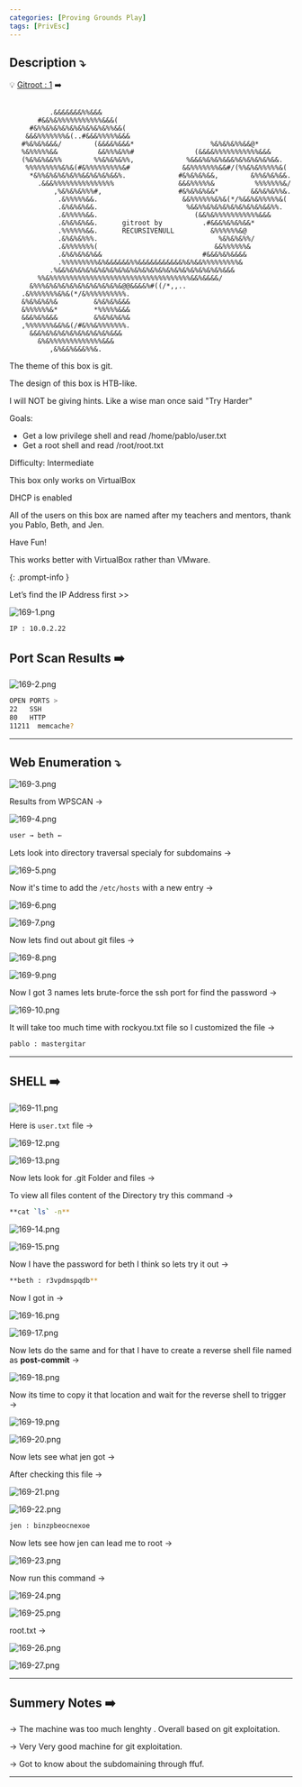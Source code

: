 ```yaml
---
categories: [Proving Grounds Play]
tags: [PrivEsc]
---
```


## **Description ⤵️**

>
💡 [Gitroot : 1](https://www.vulnhub.com/entry/gitroot-1,488/) ➡️

```

          .&&&&&&&%%&&&
       #&&%&%%%%%%%%%%%&&&(
     #&%%&%&%&%&%&%&%&%&%%&&(
    &&&%%%%%%%&(..#&&&%%%%%&&&
   #%&%&%&&&/        (&&&&%&&&*                   %&%&%&%%&&@*
   %&%%%%%&&          &&%%%&%%#               (&&&&%%%%%%%%%%%&&&
   (%&%&%&&%%        %%&%&%&%%,             %&&&%&%&%&&&%&%&%&%&%&&.
    %%%%%%%%%&%&(#&%%%%%%%%%&#             &&%%%%%%%&&#/(%%&%&%%%%%&(
     *&%%&%&%&%&%%&&%&%&%&&%.             #&%&%&%&&,        &%%&%&%&&.
       .&&&%%%%%%%%%%%%%%%                &&&%%%%%&          %%%%%%%&/
           ,%&%&%&%%%#,                   #&%&%&%&&*        &&%&%&%%&.
            .&%%%%%&&.                     &&%%%%%%&%&(*/%&&%&%%%%%&(
            .&%&%&%&&.                      %&&%%&%&%&%&%&%&%&%&&%%.
            .&%%%%%&&.                        (&&%&%%%%%%%%%%%&&&
            .&%&%&%&&.      gitroot by          .#&&&%&%&%&&*
            .%%%%%%&&.      RECURSIVENULL         &%%%%%%&@
            .&%&%&%%%.                              %&%&%&%%/
            .&%%%%%%%(                             &&%%%%%%&
            .&%&%&%&%&&                         #&&&%&%&&&&
            .%%%%%%%%%&%&&&&&&%%&&&&&&&&&&&%&%&&%%%%%%%%%&
          .%&&%&%&%&%&%&%&%&%&%&%&%&%&%&%&%&%&%&%&%&%&&&
       %%&%%%%%%%%%%%%%%%%%%%%%%%%%%%%%%%%%%%&&%&&&&/
     &%%%&%&%&%&%&%&%&%&%&%&@@&&&&%#((/*,,..
   .&%%%%%%%&%&(*/&%%%%%%%%%%.
   &%&%&%&%&         &%&%&%&&&
   &%%%%%%&*         *%%%%%&&&
   &&&%&%&&&         &%&%&%&%&
   ,%%%%%%%&&%&(/#&%%&%%%%%%%.
     &&&%&%&%&%&%&%&%&%&%&&&
       &%&%%%%%%%%%%%%%&&&
          ,&%&&%&&&%%&.

```

The theme of this box is git.

The design of this box is HTB-like.

I will NOT be giving hints. Like a wise man once said "Try Harder"

Goals:

- Get a low privilege shell and read /home/pablo/user.txt
- Get a root shell and read /root/root.txt

Difficulty: Intermediate

This box only works on VirtualBox

DHCP is enabled

All of the users on this box are named after my teachers and mentors, thank you Pablo, Beth, and Jen.

Have Fun!

This works better with VirtualBox rather than VMware.

{: .prompt-info }

Let’s find the IP Address first >>

![169-1.png](/Vulnhub-Files/img/Gitroot/169-1.png)

```bash
IP : 10.0.2.22
```

## Port Scan Results ➡️

![169-2.png](/Vulnhub-Files/img/Gitroot/169-2.png)

```bash
OPEN PORTS >
22   SSH
80   HTTP
11211  memcache?
```

---

## Web Enumeration ⤵️

![169-3.png](/Vulnhub-Files/img/Gitroot/169-3.png)

Results from WPSCAN →

![169-4.png](/Vulnhub-Files/img/Gitroot/169-4.png)

```bash
user → beth ←
```

Lets look into directory traversal specialy for subdomains →

![169-5.png](/Vulnhub-Files/img/Gitroot/169-5.png)

Now it's time to add the `/etc/hosts` with a new entry →

![169-6.png](/Vulnhub-Files/img/Gitroot/169-6.png)

![169-7.png](/Vulnhub-Files/img/Gitroot/169-7.png)

Now lets find out about git files →

![169-8.png](/Vulnhub-Files/img/Gitroot/169-8.png)

![169-9.png](/Vulnhub-Files/img/Gitroot/169-9.png)

Now I got 3 names lets brute-force the ssh port for find the password →

![169-10.png](/Vulnhub-Files/img/Gitroot/169-10.png)

It will take too much time with rockyou.txt file so I customized the file →

```bash
pablo : mastergitar
```

---

## SHELL ➡️

![169-11.png](/Vulnhub-Files/img/Gitroot/169-11.png)

Here is `user.txt` file →

![169-12.png](/Vulnhub-Files/img/Gitroot/169-12.png)

![169-13.png](/Vulnhub-Files/img/Gitroot/169-13.png)

Now lets look for .git Folder and files →

To view all files content of the Directory try this command →

```bash
**cat `ls` -n**
```

![169-14.png](/Vulnhub-Files/img/Gitroot/169-14.png)

![169-15.png](/Vulnhub-Files/img/Gitroot/169-15.png)

Now I have the password for beth I think so lets try it out →

```bash
**beth : r3vpdmspqdb**
```

Now I got in →

![169-16.png](/Vulnhub-Files/img/Gitroot/169-16.png)

![169-17.png](/Vulnhub-Files/img/Gitroot/169-17.png)

Now lets do the same and for that I have to create a reverse shell file named as **post-commit** → 

![169-18.png](/Vulnhub-Files/img/Gitroot/169-18.png)

Now its time to copy it that location and wait for the reverse shell to trigger →

![169-19.png](/Vulnhub-Files/img/Gitroot/169-19.png)

![169-20.png](/Vulnhub-Files/img/Gitroot/169-20.png)

Now lets see what jen got →

After checking this file →

![169-21.png](/Vulnhub-Files/img/Gitroot/169-21.png)

![169-22.png](/Vulnhub-Files/img/Gitroot/169-22.png)

```bash
jen : binzpbeocnexoe
```

Now lets see how jen can lead me to root →

![169-23.png](/Vulnhub-Files/img/Gitroot/169-23.png)

Now run this command →

![169-24.png](/Vulnhub-Files/img/Gitroot/169-24.png)

![169-25.png](/Vulnhub-Files/img/Gitroot/169-25.png)

root.txt →

![169-26.png](/Vulnhub-Files/img/Gitroot/169-26.png)

![169-27.png](/Vulnhub-Files/img/Gitroot/169-27.png)

---

## Summery Notes ➡️

→ The machine was too much lenghty . Overall based on git exploitation.

→ Very Very good machine for git exploitation.

→ Got to know about the subdomaining through ffuf.

---